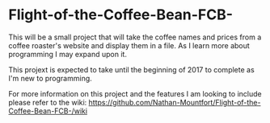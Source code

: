 # Flight-of-the-Coffee-Bean-FCB-
This will be a small project that will take the coffee names and prices from a coffee roaster's website and display them in a file. As I learn more about programming I may expand upon it.

This projext is expected to take until the beginning of 2017 to complete as I'm new to programming. 

For more information on this project and the features I am looking to include please refer to the wiki: https://github.com/Nathan-Mountfort/Flight-of-the-Coffee-Bean-FCB-/wiki

